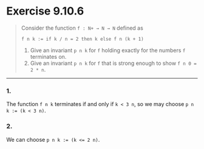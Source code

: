 # Exercise 9.10.6

> Consider the function `f : N+ → N → N` defined as
> ```text
> f n k := if k / n = 2 then k else f n (k + 1)
> ```
> 1. Give an invariant `p n k` for `f` holding exactly for the numbers `f` terminates on.
> 2. Give an invariant `p n k` for `f` that is strong enough to show `f n 0 = 2 * n`.

---

### 1.

The function `f n k` terminates if and only if `k < 3 n`, so we may choose `p n k := (k < 3 n)`.

### 2.

We can choose `p n k := (k <= 2 n)`.
